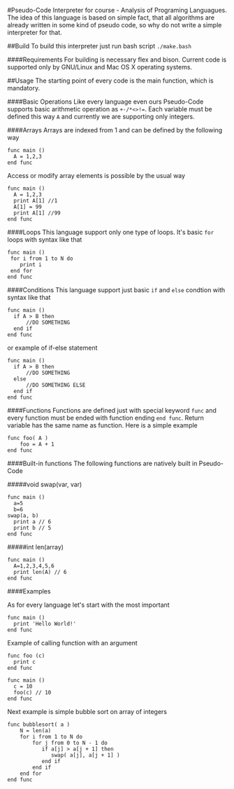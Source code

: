 #Pseudo-Code
Interpreter for course - Analysis of Programing Languagues.
The idea of this language is based on simple fact, that all algorithms are already written in some kind of pseudo code, so why do not write a simple interpreter for that.

##Build
To build this interpreter just run bash script
``` ./make.bash ```

####Requirements
For building is necessary flex and bison.
Current code is supported only by GNU/Linux and Mac OS X operating systems.

##Usage
The starting point of every code is the main function, which is mandatory.

####Basic Operations
Like every language even ours Pseudo-Code supports basic arithmetic operation as ```+-/*<>!=```.
Each variable must be defined this way ```A``` and currently we are supporting only integers.

####Arrays
Arrays are indexed from 1 and can be defined by the following way
```
func main ()
  A = 1,2,3
end func
```

Access or modify array elements is possible by the usual way
```
func main ()
  A = 1,2,3
  print A[1] //1
  A[1] = 99 
  print A[1] //99
end func 
```

####Loops
This language support only one type of loops. It's basic ```for``` loops with syntax like that
```
func main ()
 for i from 1 to N do
    print i
 end for
end func
```

####Conditions
This language support just basic ```if``` and ```else``` condtion with syntax like that
```
func main ()
  if A > B then      
      //DO SOMETHING
  end if
end func
```
or example of if-else statement
```
func main ()
  if A > B then      
      //DO SOMETHING
  else
      //DO SOMETHING ELSE
  end if
end func
```

####Functions
Functions are defined just with special keyword ```func``` and every function must be ended with function ending ```end func```. Return variable has the same name as function. Here is a simple example
```
func foo( A )
    foo = A + 1
end func
```

####Built-in functions
The following functions are natively built in Pseudo-Code

#####void swap(var, var) 
```
func main ()
  a=5
  b=6
swap(a, b)
  print a // 6
  print b // 5 
end func
```

#####int len(array)
```
func main ()
  A=1,2,3,4,5,6
  print len(A) // 6
end func
```

####Examples

As for every language let's start with the most important
```
func main ()
  print 'Hello World!'
end func
```

Example of calling function with an argument
```
func foo (c)
  print c
end func

func main ()
  c = 10
  foo(c) // 10
end func
```

Next example is simple bubble sort on array of integers
```
func bubblesort( a )
	N = len(a)
    for i from 1 to N do
        for j from 0 to N - 1 do
           if a[j] > a[j + 1] then
              swap( a[j], a[j + 1] )
           end if
        end if
    end for   
end func
```



